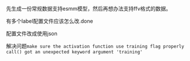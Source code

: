 先生成一份常规数据支持esmm模型，然后再想办法支持ffv格式的数据。

有多个label配置文件应该怎么改.done

配置文件改成使用json

解决问题`make sure the activation function use training flag properly call() got an unexpected keyword argument 'training'`
